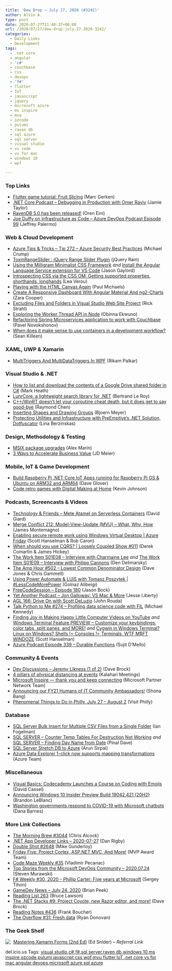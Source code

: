 ```yaml
---
title: 'Dew Drop – July 27, 2020 (#3242)'
author: Alvin A.
type: post
date: 2020-07-27T11:48:37+00:00
url: /2020/07/27/dew-drop-july-27-2020-3242/
categories:
  - Daily Links
  - Development
tags:
  - .net core
  - angular
  - 'c#'
  - couchbase
  - css
  - devops
  - 'f#'
  - flutter
  - IoT
  - javascript
  - jquery
  - microsoft azure
  - ms inspire
  - mvu
  - ozcode
  - pulumi
  - raven db
  - sql azure
  - sql server
  - visual studio
  - vs code
  - vs for mac
  - windows 10
  - wpf

---
```

### <a name="top"></a>Top Links

  * <a href="https://dev.to/flutterclutter/flutter-game-tutorial-fruit-slicing-25fh" target="_blank" rel="noopener noreferrer">Flutter game tutorial: Fruit Slicing</a> (Marc Gerken)
  * <a href="https://dotnetcore.show/episode-56-debugging-in-production-with-omer-raviv/" target="_blank" rel="noopener noreferrer">.NET Core Podcast &#8211; Debugging in Production with Omer Raviv</a> (Jamie Taylor)
  * <a href="http://feedproxy.google.com/~r/AyendeRahien/~3/F5U0trLpjUo/ravendb-5-0-has-been-released" target="_blank" rel="noopener noreferrer">RavenDB 5.0 has been released!</a> (Oren Eini)
  * <a href="http://azuredevopspodcast.clear-measure.com/joe-duffy-on-infrastructure-as-code-episode-99" target="_blank" rel="noopener noreferrer">Joe Duffy on Infrastructure as Code &#8211; Azure DevOps Podcast Episode 99</a> (Jeffrey Palermo)



### <a name="web"></a>Web & Cloud Development

  * <a href="https://microsoft.github.io/AzureTipsAndTricks/blog/tip272.html" target="_blank" rel="noopener noreferrer">Azure Tips & Tricks &#8211; Tip 272 &#8211; Azure Security Best Practices</a> (Michael Crump)
  * <a href="http://feedproxy.google.com/~r/Jqueryrain/~3/8YyDELq9WMA/" target="_blank" rel="noopener noreferrer">ToxinRangeSlider : jQuery Range Slider Plugin</a> (jQuery Rain)
  * <a href="https://www.jasongaylord.com/blog/2020/07/24/using-milligram-minimalist-css-framework" target="_blank" rel="noopener noreferrer">Using the Milligram Minimalist CSS Framework</a> _and_ <a href="https://www.jasongaylord.com/blog/2020/07/26/angular-language-service-vscode" target="_blank" rel="noopener noreferrer">Install the Angular Language Service extension for VS Code</a> (Jason Gaylord)
  * <a href="http://feedproxy.google.com/~r/leaverou/~3/6wMr0A03wFc/" target="_blank" rel="noopener noreferrer">Introspecting CSS via the CSS OM: Getting supported properties, shorthands, longhands</a> (Lea Verou)
  * <a href="https://www.pmichaels.net/2020/07/25/playing-with-the-html-canvas-again/?utm_source=rss&utm_medium=rss&utm_campaign=playing-with-the-html-canvas-again" target="_blank" rel="noopener noreferrer">Playing with the HTML Canvas Again</a> (Paul Michaels)
  * <a href="https://www.smashingmagazine.com/2020/07/responsive-dashboard-angular-material-ng2-charts-schematics/" target="_blank" rel="noopener noreferrer">Create A Responsive Dashboard With Angular Material And ng2-Charts</a> (Zara Cooper)
  * <a href="http://feedproxy.google.com/~r/RickStrahl/~3/YtjR8JCDFgA/Excluding-Files-and-Folders-in-Visual-Studio-Web-Site-Project" target="_blank" rel="noopener noreferrer">Excluding Files and Folders in Visual Studio Web Site Project</a> (Rick Strahl)
  * <a href="https://www.telerik.com/blogs/exploring-the-worker-thread-api-in-node" target="_blank" rel="noopener noreferrer">Exploring the Worker Thread API in Node</a> (Obinna Ekwuno)
  * <a href="https://blog.couchbase.com/refactoring-spring-microservices-application-to-work-with-couchbase/" target="_blank" rel="noopener noreferrer">Refactoring Spring Microservices application to work with Couchbase</a> (Pavel Novokshonov)
  * <a href="https://seankilleen.com/2020/07/when-does-it-make-sense-to-use-containers/" target="_blank" rel="noopener noreferrer">When does it make sense to use containers in a development workflow?</a> (Sean Killeen)



### <a name="silverlight"></a>XAML, UWP & Xamarin

  * <a href="https://www.c-sharpcorner.com/article/multitriggers-multidatatriggers-in-wpf/" target="_blank" rel="noopener noreferrer">MultiTriggers And MultiDataTriggers In WPF</a> (Rikam Palkar)



### <a name="dotnet"></a>Visual Studio & .NET

  * <a href="https://markheath.net/post/list-and-download-google-drive-cs" target="_blank" rel="noopener noreferrer">How to list and download the contents of a Google Drive shared folder in C#</a> (Mark Heath)
  * <a href="https://weblogs.asp.net/bleroy/lunrcore?WT.mc_id=DX_MVP4025064" target="_blank" rel="noopener noreferrer">LunrCore, a lightweight search library for .NET</a> (Bertrand Le Roy)
  * <a href="https://devblogs.microsoft.com/oldnewthing/20200724-00/?p=104005" target="_blank" rel="noopener noreferrer">C++/WinRT doesn’t let your coroutine cheat death, but it does get to say good-bye</a> (Raymond Chen)
  * <a href="https://www.textcontrol.com/blog/2020/07/24/inserting-shapes-and-drawing-groups/" target="_blank" rel="noopener noreferrer">Inserting Shapes and Drawing Groups</a> (Bjoern Meyer)
  * <a href="https://www.preemptive.com/index.php?option=com_tz_portfolio&view=article&id=1206:protecting-utilities-and-infrastructure-with-preemptive-s-net-solution-dotfuscator&catid=106&Itemid=485" target="_blank" rel="noopener noreferrer">Protecting Utilities and Infrastructure with PreEmptive&#8217;s .NET Solution, Dotfuscator</a> (Lina Berzinskas)



### <a name="design"></a>Design, Methodology & Testing

  * <a href="https://www.advancedinstaller.com/upgrade-msix-package.html" target="_blank" rel="noopener noreferrer">MSIX package upgrades</a> (Alex Marin)
  * <a href="http://jdmeier.com/3-ways-to-accelerate-business-value/" target="_blank" rel="noopener noreferrer">3 Ways to Accelerate Business Value</a> (JD Meier)



### <a name="mobile"></a>Mobile, IoT & Game Development

  * <a href="https://techcommunity.microsoft.com/t5/internet-of-things/build-raspberry-pi-net-core-iot-apps-running-for-raspberry-pi-os/ba-p/1545014" target="_blank" rel="noopener noreferrer">Build Raspberry Pi .NET Core IoT Apps running for Raspberry Pi OS & Ubuntu on ARM32 and ARM64</a> (Dave Glover)
  * <a href="https://www.raspberrypi.org/blog/code-retro-games-with-digital-making-at-home/" target="_blank" rel="noopener noreferrer">Code retro games with Digital Making at Home</a> (Kevin Johnson)



### <a name="podcasts"></a>Podcasts, Screencasts & Videos

  * <a href="http://DavidGiard.com/2020/07/27/MeteAtamelOnServerlessContainers.aspx" target="_blank" rel="noopener noreferrer">Technology & Friends &#8211; Mete Atamel on Serverless Containers</a> (David Giard)
  * <a href="http://www.mergeconflict.fm/212" target="_blank" rel="noopener noreferrer">Merge Conflict 212: Model-View-Update (MVU) &#8211; What, Why, How</a> (James Montemagno)
  * <a href="https://channel9.msdn.com/Shows/Azure-Friday/Enabling-secure-remote-work-using-Windows-Virtual-Desktop?WT.mc_id=DX_MVP4025064" target="_blank" rel="noopener noreferrer">Enabling secure remote work using Windows Virtual Desktop | Azure Friday</a> (Scott Hanselman & Rob Caron)
  * <a href="http://www.youtube.com/watch?v=bX5KRmzkokE" target="_blank" rel="noopener noreferrer">When should you use CQRS? | Loosely Coupled Show #011</a> (Derek Comartin & James Hickey)
  * <a href="https://theworkitem.com/blog/interview-with-charmaine-lee/" target="_blank" rel="noopener noreferrer">The Work Item S01E08 &#8211; Interview with Charmaine Lee</a> _and_ <a href="https://theworkitem.com/blog/interview-with-philipp-cannons/" target="_blank" rel="noopener noreferrer">The Work Item S01E09 &#8211; Interview with Philipp Cannons</a> (Den Delimarsky)
  * <a href="http://feedproxy.google.com/~r/TheAmpHour/~3/J1Z_hA2utxs/" target="_blank" rel="noopener noreferrer">The Amp Hour #502 – Lowest Common Denominator Design</a> (Dave Jones & Chris Gammell)
  * <a href="https://channel9.msdn.com/Shows/Less-Code-More-Power/Using-Power-Automate-and-LUIS-with-Tomasz-Poszytek?WT.mc_id=DX_MVP4025064" target="_blank" rel="noopener noreferrer">Using Power Automate & LUIS with Tomasz Poszytek | #LessCodeMorePower</a> (Golnaz Alibeigi)
  * <a href="http://www.youtube.com/watch?v=se07oQzF_lc" target="_blank" rel="noopener noreferrer">FreeCodeSession &#8211; Episode 180</a> (Jason Bock)
  * <a href="http://feedproxy.google.com/~r/JesseLiberty-SilverlightGeek/~3/T0_QDEr8FhY/" target="_blank" rel="noopener noreferrer">Yet Another Podcast &#8211; Jon Galloway: VS Mac & More</a> (Jesse Liberty)
  * <a href="https://www.ageekleader.com/agl-166-drive-on-with-scott-deluzio/" target="_blank" rel="noopener noreferrer">AGL 166: Drive On with Scott DeLuzio</a> (John Rouda)
  * <a href="https://talkpython.fm/episodes/show/274/profiling-data-science-code-with-fil" target="_blank" rel="noopener noreferrer">Talk Python to Me #274 &#8211; Profiling data science code with FIL</a> (Michael Kennedy)
  * <a href="http://feeds.hanselman.com/~/631453302/0/scotthanselman~Finding-Joy-in-Making-Happy-Little-Computer-Videos-on-YouTube.aspx" target="_blank" rel="noopener noreferrer">Finding Joy in Making Happy Little Computer Videos on YouTube</a> _and_ <a href="http://www.youtube.com/watch?v=NfgAOxfv0QU" target="_blank" rel="noopener noreferrer">Windows Terminal Feature PREVIEW &#8211; Customize your keybindings, color tabs, split panes, and MORE!</a> _and_ <a href="http://www.youtube.com/watch?v=mLfpyuTl9Ww" target="_blank" rel="noopener noreferrer">Cygwin in Windows Terminal? Linux on Windows? Shells != Consoles != Terminals, WTF M$FT WINDOZE</a> (Scott Hanselman)
  * <a href="http://azpodcast.azurewebsites.net/post/Episode-339-Durable-Functions" target="_blank" rel="noopener noreferrer">Azure Podcast Episode 339 &#8211; Durable Functions</a> (Sujit D&#8217;Mello)



### <a name="events"></a>Community & Events

  * <a href="https://daveabrock.com/2020/07/25/dev-discussions-jeremy-likness-1" target="_blank" rel="noopener noreferrer">Dev Discussions &#8211; Jeremy Likness (1 of 2)</a> (Dave Brock)
  * <a href="https://www.kalaharimeetingsblog.com/bloghome/4-pillars-of-physical-distancing-at-events" target="_blank" rel="noopener noreferrer">4 pillars of physical distancing at events</a> (Kalahari Meetings)
  * <a href="https://blogs.partner.microsoft.com/mpn/microsoft-inspire-thank-you-and-keep-connecting/" target="_blank" rel="noopener noreferrer">Microsoft Inspire — thank you and keep connecting</a> (Microsoft Partner Network Team)
  * <a href="https://techcommunity.microsoft.com/t5/humans-of-it-blog/announcing-our-fy21-humans-of-it-community-ambassadors/ba-p/1544731" target="_blank" rel="noopener noreferrer">Announcing our FY21 Humans of IT Community Ambassadors!</a> (Shona Bang)
  * <a href="https://www.uwishunu.com/2020/07/phenomenal-things-to-do-in-greater-philadelphia-july-27-august-2/" target="_blank" rel="noopener noreferrer">Phenomenal Things to Do in Philly, July 27 – August 2</a> (Visit Philly)



### <a name="sql"></a>Database

  * <a href="http://feedproxy.google.com/~r/MSSQLTips-LatestSqlServerTips/~3/tCKAxcvJe2E/" target="_blank" rel="noopener noreferrer">SQL Server Bulk Insert for Multiple CSV Files from a Single Folder</a> (Ian Fogelman)
  * <a href="https://blog.sqlauthority.com/2020/07/25/sql-server-counter-temp-tables-for-destruction-not-working/?utm_source=rss&utm_medium=rss&utm_campaign=sql-server-counter-temp-tables-for-destruction-not-working" target="_blank" rel="noopener noreferrer">SQL SERVER – Counter Temp Tables For Destruction Not Working</a> _and_ <a href="https://blog.sqlauthority.com/2020/07/27/sql-server-finding-day-name-from-date/?utm_source=rss&utm_medium=rss&utm_campaign=sql-server-finding-day-name-from-date" target="_blank" rel="noopener noreferrer">SQL SERVER – Finding Day Name from Date</a> (Pinal Dave)
  * <a href="https://blobeater.blog/2020/07/27/sql-server-stretch-db-to-azure/" target="_blank" rel="noopener noreferrer">SQL Server Stretch DB to Azure</a> (Arun Sirpal)
  * <a href="https://azure.microsoft.com/en-us/updates/azure-data-explorer-1click-is-now-supports-mapping-transformations/" target="_blank" rel="noopener noreferrer">Azure Data Explorer 1-click now supports mapping transformations</a> (Azure Team)



### <a name="misc"></a>Miscellaneous

  * <a href="https://thenewstack.io/visual-basics-codecademy-launches-a-course-on-coding-with-emojis/" target="_blank" rel="noopener noreferrer">Visual Basics: Codecademy Launches a Course on Coding with Emojis</a> (David Cassel)
  * <a href="https://blogs.windows.com/windowsexperience/2020/07/24/announcing-windows-10-insider-preview-build-19042-421-20h2/?WT.mc_id=DX_MVP4025064" target="_blank" rel="noopener noreferrer">Announcing Windows 10 Insider Preview Build 19042.421 (20H2)</a> (Brandon LeBlanc)
  * <a href="https://cloudblogs.microsoft.com/industry-blog/microsoft-in-business/government/2020/07/24/washington-governments-respond-to-covid-19-with-microsoft-chatbots/" target="_blank" rel="noopener noreferrer">Washington governments respond to COVID-19 with Microsoft chatbots</a> (Dana Barnes)



### <a name="links"></a>More Link Collections

  * <a href="http://feedproxy.google.com/~r/ReflectivePerspective/~3/euTKHOestMc/" target="_blank" rel="noopener noreferrer">The Morning Brew #3044</a> (Chris Alcock)
  * <a href="https://links.danrigby.com/2020/07/app-developer-links-2020-07-27/" target="_blank" rel="noopener noreferrer">.NET App Developer Links &#8211; 2020-07-27</a> (Dan Rigby)
  * <a href="https://afreshcup.com/home/2020/07/27/double-shot-2648.html" target="_blank" rel="noopener noreferrer">Double Shot #2648</a> (Mike Gunderloy)
  * <a href="https://techcommunity.microsoft.com/t5/microsoft-mvp-award-program-blog/friday-five-project-cortex-asp-net-mvc-and-more/ba-p/1539757" target="_blank" rel="noopener noreferrer">Friday Five: Project Cortex, ASP.NET MVC, And More!</a> (MVP Award Team)
  * <a href="https://code-maze.com/code-maze-weekly-35/" target="_blank" rel="noopener noreferrer">Code Maze Weekly #35</a> (Vladimir Pecanac)
  * <a href="https://devblogs.microsoft.com/devops/top-stories-from-the-microsoft-devops-community-2020-07-24/" target="_blank" rel="noopener noreferrer">Top Stories from the Microsoft DevOps Community – 2020.07.24</a> (Steven Murawski)
  * <a href="https://sergeytihon.com/2020/07/24/f-weekly-30-2020-phillip-carter-five-years-at-microsoft/" target="_blank" rel="noopener noreferrer">F# Weekly #30, 2020 – Phillip Carter: Five years at Microsoft</a> (Sergey Tihon)
  * <a href="https://brianpeek.com/gamedev-news-july-24-2020/" target="_blank" rel="noopener noreferrer">GameDev News &#8211; July 24, 2020</a> (Brian Peek)
  * <a href="https://www.brucelawson.co.uk/2020/reading-list-263/" target="_blank" rel="noopener noreferrer">Reading List 263</a> (Bruce Lawson)
  * <a href="https://daveabrock.com/2020/07/25/dotnet-stacks-9" target="_blank" rel="noopener noreferrer">The .NET Stacks #9: Project Coyote, new Razor editor, and more!</a> (Dave Brock)
  * <a href="http://www.frankysnotes.com/2020/07/reading-notes-436.html" target="_blank" rel="noopener noreferrer">Reading Notes #436</a> (Frank Boucher)
  * <a href="https://stackoverflow.blog/2020/07/24/the-overflow-31-fresh-data/" target="_blank" rel="noopener noreferrer">The Overflow #31: Fresh data</a> (Ryan Donovan)



### <a name="shelf"></a>The Geek Shelf

<a href="https://www.amazon.com/dp/1788290267/?tag=amavin-20" target="_blank" rel="noopener noreferrer"><img data-recalc-dims="1" decoding="async" align="left" style="margin: 0px 5px 10px 0px; border: 0px currentcolor; border-image: none; float: left; display: inline; background-image: none;" src="https://i0.wp.com/www.amazon.com/images/I/51owEtnx3GL._SS135_.jpg?w=660&#038;ssl=1" border="0" /></a>&nbsp;<a href="https://www.amazon.com/dp/1788290267/?tag=amavin-20" target="_blank" rel="noopener noreferrer">Mastering Xamarin.Forms (2nd Ed)</a> (Ed Snider) _&#8211; Referral Link_







<div class="wlWriterEditableSmartContent" id="scid:77ECF5F8-D252-44F5-B4EB-D463C5396A79:3d7a1c54-ae26-46aa-9157-f3fadd57f89f" style="margin: 0px; padding: 0px; float: none; display: inline;">
  del.icio.us Tags: <a href="http://del.icio.us/popular/visual+studio" rel="tag">visual studio</a>,<a href="http://del.icio.us/popular/c%23" rel="tag">c#</a>,<a href="http://del.icio.us/popular/f%23" rel="tag">f#</a>,<a href="http://del.icio.us/popular/sql+server" rel="tag">sql server</a>,<a href="http://del.icio.us/popular/raven+db" rel="tag">raven db</a>,<a href="http://del.icio.us/popular/windows+10" rel="tag">windows 10</a>,<a href="http://del.icio.us/popular/ms+inspire" rel="tag">ms inspire</a>,<a href="http://del.icio.us/popular/ozcode" rel="tag">ozcode</a>,<a href="http://del.icio.us/popular/pulumi" rel="tag">pulumi</a>,<a href="http://del.icio.us/popular/javascript" rel="tag">javascript</a>,<a href="http://del.icio.us/popular/css" rel="tag">css</a>,<a href="http://del.icio.us/popular/wpf" rel="tag">wpf</a>,<a href="http://del.icio.us/popular/mvu" rel="tag">mvu</a>,<a href="http://del.icio.us/popular/flutter" rel="tag">flutter</a>,<a href="http://del.icio.us/popular/IoT" rel="tag">IoT</a>,<a href="http://del.icio.us/popular/.net+core" rel="tag">.net core</a>,<a href="http://del.icio.us/popular/vs+for+mac" rel="tag">vs for mac</a>,<a href="http://del.icio.us/popular/angular" rel="tag">angular</a>,<a href="http://del.icio.us/popular/devops" rel="tag">devops</a>,<a href="http://del.icio.us/popular/microsoft+azure" rel="tag">microsoft azure</a>,<a href="http://del.icio.us/popular/sql+azure" rel="tag">sql azure</a>
</div>